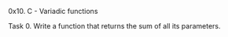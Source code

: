 0x10. C - Variadic functions

Task 0. Write a function that returns the sum of all its parameters.


